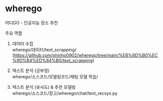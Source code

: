 # wherego
어디GO - 인공지능 장소 추천


주요 역할
1. 데이터 수집 <br>
wherego/데이터/text_scrapping/ (https://github.com/shinho0902/wherego/tree/main/%EB%8D%B0%EC%9D%B4%ED%84%B0/text_scrapping)

2. 텍스트 분석 (긍부정) <br> 
wherego/소스코드/모델링코드/채팅 모델 학습/

3. 텍스트 분석 (유사도) & 추천 모델링 <br>
wherego/소스코드/장고/wherego/chat/text_recsys.py 

